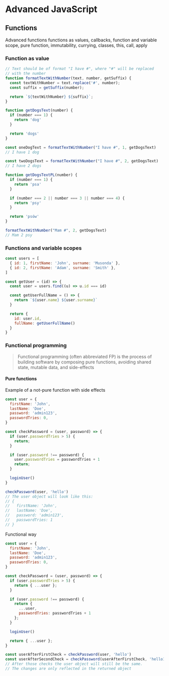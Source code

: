 # Advanced JavaScript
## Functions


Advanced functions
functions as values,
callbacks,
function and variable scope,
pure function,
immutability,
currying,
classes,
this,
call,
apply

### Function as value
```js
// Text should be of format "I have #", where "#" will be replaced
// with the number
function formatTextWithNumber(text, number, getSuffix) {
  const textWithNumber = text.replace('#', number);
  const suffix = getSuffix(number);

  return `${textWithNumber} ${suffix}`;
}

function getDogsText(number) {
  if (number === 1) {
    return 'dog'
  }

  return 'dogs'
}

const oneDogText = formatTextWithNumber("I have #", 1, getDogsText)
// I have 1 dog

const twoDogsText = formatTextWithNumber("I have #", 2, getDogsText)
// I have 2 dogs

function getDogsTextPL(number) {
  if (number === 1) {
    return 'psa'
  }

  if (number === 2 || number === 3 || number === 4) {
    return 'psy'
  }

  return 'psów'
}

formatTextWithNumber("Mam #", 2, getDogsText)
// Mam 2 psy
```

### Functions and variable scopes
```js
const users = [
  { id: 1, firstName: 'John', surname: 'Musonda' },
  { id: 2, firstName: 'Adam', surname: 'Smith' },
]

const getUser = (id) => {
  const user = users.find((u) => u.id === id)

  const getUserFullName = () => {
    return `${user.name} ${user.surname}`
  }

  return {
    id: user.id,
    fullName: getUserFullName()
  }
}
```

### Functional programming
> Functional programming (often abbreviated FP) is the process of building software by composing pure functions, avoiding shared state, mutable data, and side-effects

#### Pure functions
Example of a not-pure function with side effects
```js
const user = {
  firstName: 'John',
  lastName: 'Doe',
  password: 'admin123',
  passwordTries: 0,
}

const checkPassword = (user, password) => {
  if (user.passwordTries > 5) {
    return;
  }

  if (user.password !== password) {
    user.passwordTries = passwordTries + 1
    return;
  }

  loginUser()
}

checkPassword(user, 'hello')
// The user object will look like this:
// {
//   firstName: 'John',
//   lastName: 'Doe',
//   password: 'admin123',
//   passwordTries: 1
// }
```

Functional way
```js
const user = {
  firstName: 'John',
  lastName: 'Doe',
  password: 'admin123',
  passwordTries: 0,
}

const checkPassword = (user, password) => {
  if (user.passwordTries > 5) {
    return { ...user };
  }

  if (user.password !== password) {
    return {
      ...user,
      passwordTries: passwordTries + 1
    };
  }

  loginUser()

  return { ...user };
}

const userAfterFirstCheck = checkPassword(user, 'hello')
const userAfterSecondCheck = checkPassword(userAfterFirstCheck, 'hello1')
// After those checks the user object will still be the same.
// The changes are only reflected in the returned object
```

